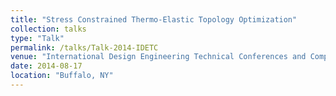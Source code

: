 ```yaml
---
title: "Stress Constrained Thermo-Elastic Topology Optimization"
collection: talks
type: "Talk"
permalink: /talks/Talk-2014-IDETC
venue: "International Design Engineering Technical Conferences and Computers and Information in Engineering Conference"
date: 2014-08-17
location: "Buffalo, NY"
---
```


